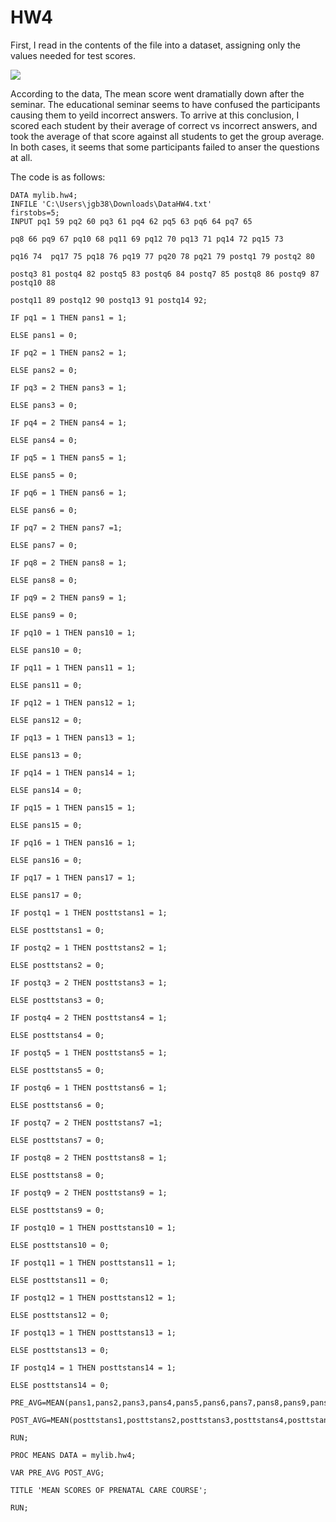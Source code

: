 # HW4

First, I read in the contents of the file into a dataset, assigning only the values needed for test scores.

![](means.png)

According to the data, The mean score went dramatially down after the seminar.
The educational seminar seems to have confused the participants causing them to yeild
incorrect answers. To arrive at this conclusion, I scored each student by their average of correct vs incorrect answers, and took the average of that score against all students to get the group average.
In both cases, it seems that some participants failed to anser the questions at all.

The code is as follows:  
```sas
DATA mylib.hw4;
INFILE 'C:\Users\jgb38\Downloads\DataHW4.txt'
firstobs=5;
INPUT pq1 59 pq2 60 pq3 61 pq4 62 pq5 63 pq6 64 pq7 65

pq8 66 pq9 67 pq10 68 pq11 69 pq12 70 pq13 71 pq14 72 pq15 73

pq16 74  pq17 75 pq18 76 pq19 77 pq20 78 pq21 79 postq1 79 postq2 80

postq3 81 postq4 82 postq5 83 postq6 84 postq7 85 postq8 86 postq9 87 postq10 88

postq11 89 postq12 90 postq13 91 postq14 92;

IF pq1 = 1 THEN pans1 = 1;

ELSE pans1 = 0;

IF pq2 = 1 THEN pans2 = 1;

ELSE pans2 = 0;

IF pq3 = 2 THEN pans3 = 1;

ELSE pans3 = 0;

IF pq4 = 2 THEN pans4 = 1;

ELSE pans4 = 0;

IF pq5 = 1 THEN pans5 = 1;

ELSE pans5 = 0;

IF pq6 = 1 THEN pans6 = 1;

ELSE pans6 = 0;

IF pq7 = 2 THEN pans7 =1;

ELSE pans7 = 0;

IF pq8 = 2 THEN pans8 = 1;

ELSE pans8 = 0;

IF pq9 = 2 THEN pans9 = 1;

ELSE pans9 = 0;

IF pq10 = 1 THEN pans10 = 1;

ELSE pans10 = 0;

IF pq11 = 1 THEN pans11 = 1;

ELSE pans11 = 0;

IF pq12 = 1 THEN pans12 = 1;

ELSE pans12 = 0;

IF pq13 = 1 THEN pans13 = 1;

ELSE pans13 = 0;

IF pq14 = 1 THEN pans14 = 1;

ELSE pans14 = 0;

IF pq15 = 1 THEN pans15 = 1;

ELSE pans15 = 0;

IF pq16 = 1 THEN pans16 = 1;

ELSE pans16 = 0;

IF pq17 = 1 THEN pans17 = 1;

ELSE pans17 = 0;

IF postq1 = 1 THEN posttstans1 = 1;

ELSE posttstans1 = 0;

IF postq2 = 1 THEN posttstans2 = 1;

ELSE posttstans2 = 0;

IF postq3 = 2 THEN posttstans3 = 1;

ELSE posttstans3 = 0;

IF postq4 = 2 THEN posttstans4 = 1;

ELSE posttstans4 = 0;

IF postq5 = 1 THEN posttstans5 = 1;

ELSE posttstans5 = 0;

IF postq6 = 1 THEN posttstans6 = 1;

ELSE posttstans6 = 0;

IF postq7 = 2 THEN posttstans7 =1;

ELSE posttstans7 = 0;

IF postq8 = 2 THEN posttstans8 = 1;

ELSE posttstans8 = 0;

IF postq9 = 2 THEN posttstans9 = 1;

ELSE posttstans9 = 0;

IF postq10 = 1 THEN posttstans10 = 1;

ELSE posttstans10 = 0;

IF postq11 = 1 THEN posttstans11 = 1;

ELSE posttstans11 = 0;

IF postq12 = 1 THEN posttstans12 = 1;

ELSE posttstans12 = 0;

IF postq13 = 1 THEN posttstans13 = 1;

ELSE posttstans13 = 0;

IF postq14 = 1 THEN posttstans14 = 1;

ELSE posttstans14 = 0;

PRE_AVG=MEAN(pans1,pans2,pans3,pans4,pans5,pans6,pans7,pans8,pans9,pans10,pans11,pans12,pans13,pans14,pans15,pans16,pans17);

POST_AVG=MEAN(posttstans1,posttstans2,posttstans3,posttstans4,posttstans5,posttstans6,posttstans7,posttstans8,posttstans9,posttstans10,posttstans11,posttstans12,posttstans13,posttstans14);

RUN;

PROC MEANS DATA = mylib.hw4;

VAR PRE_AVG POST_AVG;

TITLE 'MEAN SCORES OF PRENATAL CARE COURSE';

RUN;
```

